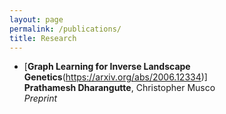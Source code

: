 ```yaml
---
layout: page
permalink: /publications/
title: Research
---
```


+ [**Graph Learning for Inverse Landscape Genetics**(https://arxiv.org/abs/2006.12334)] <br/>
**Prathamesh Dharangutte**, Christopher Musco <br/>
*Preprint* <br/>
